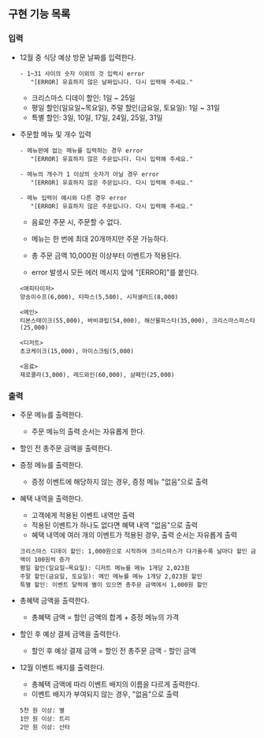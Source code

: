 ## 구현 기능 목록
### 입력
* 12월 중 식당 예상 방문 날짜를 입력한다.
    ``````
    - 1~31 사이의 숫자 이외의 것 입력시 error
       "[ERROR] 유효하지 않은 날짜입니다. 다시 입력해 주세요."
    ``````
    * 크리스마스 디데이 할인: 1일 ~ 25일
    * 평일 할인(일요일~목요일), 주말 할인(금요일, 토요일): 1일 ~ 31일
    * 특별 할인: 3일, 10일, 17일, 24일, 25일, 31일


* 주문할 메뉴 및 개수 입력
    ``````
    - 메뉴판에 없는 메뉴를 입력하는 경우 error
       "[ERROR] 유효하지 않은 주문입니다. 다시 입력해 주세요."
  
    - 메뉴의 개수가 1 이상의 숫자가 아닐 경우 error
       "[ERROR] 유효하지 않은 주문입니다. 다시 입력해 주세요."
  
    - 메뉴 입력이 예시와 다른 경우 error
       "[ERROR] 유효하지 않은 주문입니다. 다시 입력해 주세요."
    ``````
    * 음료만 주문 시, 주문할 수 없다.
    * 메뉴는 한 번에 최대 20개까지만 주문 가능하다.
    * 총 주문 금액 10,000원 이상부터 이벤트가 적용된다.

    * error 발생시 모든 에러 메시지 앞에 "[ERROR]"를 붙인다.
    `````````
  <애피타이저>
  양송이수프(6,000), 타파스(5,500), 시저샐러드(8,000)
    
  <메인>
  티본스테이크(55,000), 바비큐립(54,000), 해산물파스타(35,000), 크리스마스파스타(25,000)
    
  <디저트>
  초코케이크(15,000), 아이스크림(5,000)
    
  <음료>
  제로콜라(3,000), 레드와인(60,000), 샴페인(25,000)

### 출력
* 주문 메뉴를 출력한다.
    * 주문 메뉴의 출력 순서는 자유롭게 한다.


* 할인 전 총주문 금액을 출력한다.


* 증정 메뉴를 출력한다.
    * 증정 이벤트에 해당하지 않는 경우, 증정 메뉴 "없음"으로 출력


* 혜택 내역을 출력한다.
    * 고객에게 적용된 이벤트 내역만 출력
    * 적용된 이벤트가 하나도 없다면 혜택 내역 "없음"으로 출력
    * 혜택 내역에 여러 개의 이벤트가 적용된 경우, 출력 순서는 자유롭게 출력
  ```
  크리스마스 디데이 할인: 1,000원으로 시작하여 크리스마스가 다가올수록 날마다 할인 금액이 100원씩 증가
  평일 할인(일요일~목요일): 디저트 메뉴를 메뉴 1개당 2,023원
  주말 할인(금요일, 토요일): 메인 메뉴를 메뉴 1개당 2,023원 할인
  특별 할인: 이벤트 달력에 별이 있으면 총주문 금액에서 1,000원 할인
  ```


* 총혜택 금액을 출력한다.
    * 총혜택 금액 = 할인 금액의 합계 + 증정 메뉴의 가격


* 할인 후 예상 결제 금액을 출력한다.
    * 할인 후 예상 결제 금액 = 할인 전 총주문 금액 - 할인 금액


* 12월 이벤트 배지를 출력한다.
    * 총혜택 금액에 따라 이벤트 배지의 이름을 다르게 출력한다.
    * 이벤트 배지가 부여되지 않는 경우, "없음"으로 출력
    ```
  5천 원 이상: 별
  1만 원 이상: 트리
  2만 원 이상: 산타
    ```